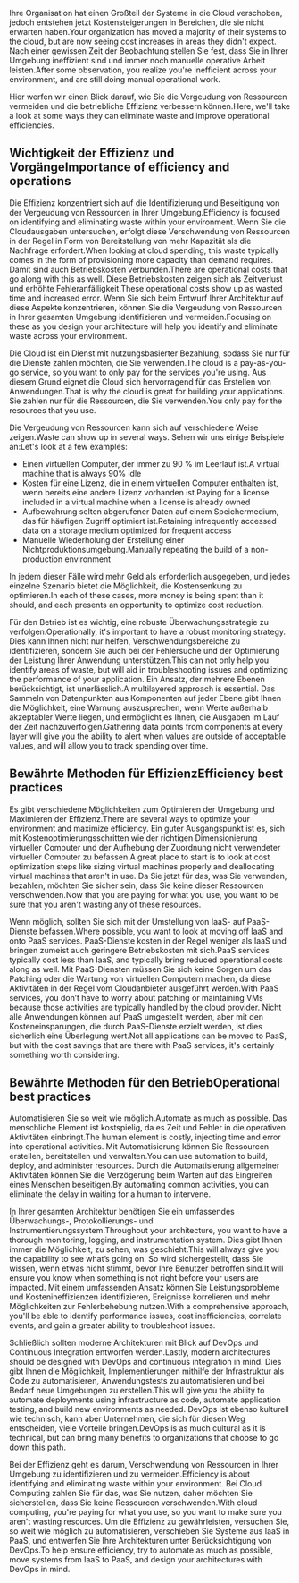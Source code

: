 <span data-ttu-id="9f525-101">Ihre Organisation hat einen Großteil der Systeme in die Cloud verschoben, jedoch entstehen jetzt Kostensteigerungen in Bereichen, die sie nicht erwarten haben.</span><span class="sxs-lookup"><span data-stu-id="9f525-101">Your organization has moved a majority of their systems to the cloud, but are now seeing cost increases in areas they didn't expect.</span></span> <span data-ttu-id="9f525-102">Nach einer gewissen Zeit der Beobachtung stellen Sie fest, dass Sie in Ihrer Umgebung ineffizient sind und immer noch manuelle operative Arbeit leisten.</span><span class="sxs-lookup"><span data-stu-id="9f525-102">After some observation, you realize you're inefficient across your environment, and are still doing manual operational work.</span></span> 

<span data-ttu-id="9f525-103">Hier werfen wir einen Blick darauf, wie Sie die Vergeudung von Ressourcen vermeiden und die betriebliche Effizienz verbessern können.</span><span class="sxs-lookup"><span data-stu-id="9f525-103">Here, we'll take a look at some ways they can eliminate waste and improve operational efficiencies.</span></span>

## <a name="importance-of-efficiency-and-operations"></a><span data-ttu-id="9f525-104">Wichtigkeit der Effizienz und Vorgänge</span><span class="sxs-lookup"><span data-stu-id="9f525-104">Importance of efficiency and operations</span></span>

<span data-ttu-id="9f525-105">Die Effizienz konzentriert sich auf die Identifizierung und Beseitigung von der Vergeudung von Ressourcen in Ihrer Umgebung.</span><span class="sxs-lookup"><span data-stu-id="9f525-105">Efficiency is focused on identifying and eliminating waste within your environment.</span></span> <span data-ttu-id="9f525-106">Wenn Sie die Cloudausgaben untersuchen, erfolgt diese Verschwendung von Ressourcen in der Regel in Form von Bereitstellung von mehr Kapazität als die Nachfrage erfordert.</span><span class="sxs-lookup"><span data-stu-id="9f525-106">When looking at cloud spending, this waste typically comes in the form of provisioning more capacity than demand requires.</span></span> <span data-ttu-id="9f525-107">Damit sind auch Betriebskosten verbunden.</span><span class="sxs-lookup"><span data-stu-id="9f525-107">There are operational costs that go along with this as well.</span></span> <span data-ttu-id="9f525-108">Diese Betriebskosten zeigen sich als Zeitverlust und erhöhte Fehleranfälligkeit.</span><span class="sxs-lookup"><span data-stu-id="9f525-108">These operational costs show up as wasted time and increased error.</span></span> <span data-ttu-id="9f525-109">Wenn Sie sich beim Entwurf Ihrer Architektur auf diese Aspekte konzentrieren, können Sie die Vergeudung von Ressourcen in Ihrer gesamten Umgebung identifizieren und vermeiden.</span><span class="sxs-lookup"><span data-stu-id="9f525-109">Focusing on these as you design your architecture will help you identify and eliminate waste across your environment.</span></span>

<span data-ttu-id="9f525-110">Die Cloud ist ein Dienst mit nutzungsbasierter Bezahlung, sodass Sie nur für die Dienste zahlen möchten, die Sie verwenden.</span><span class="sxs-lookup"><span data-stu-id="9f525-110">The cloud is a pay-as-you-go service, so you want to only pay for the services you're using.</span></span> <span data-ttu-id="9f525-111">Aus diesem Grund eignet die Cloud sich hervorragend für das Erstellen von Anwendungen.</span><span class="sxs-lookup"><span data-stu-id="9f525-111">That is why the cloud is great for building your applications.</span></span> <span data-ttu-id="9f525-112">Sie zahlen nur für die Ressourcen, die Sie verwenden.</span><span class="sxs-lookup"><span data-stu-id="9f525-112">You only pay for the resources that you use.</span></span>

<span data-ttu-id="9f525-113">Die Vergeudung von Ressourcen kann sich auf verschiedene Weise zeigen.</span><span class="sxs-lookup"><span data-stu-id="9f525-113">Waste can show up in several ways.</span></span> <span data-ttu-id="9f525-114">Sehen wir uns einige Beispiele an:</span><span class="sxs-lookup"><span data-stu-id="9f525-114">Let's look at a few examples:</span></span>

* <span data-ttu-id="9f525-115">Einen virtuellen Computer, der immer zu 90 % im Leerlauf ist.</span><span class="sxs-lookup"><span data-stu-id="9f525-115">A virtual machine that is always 90% idle</span></span>
* <span data-ttu-id="9f525-116">Kosten für eine Lizenz, die in einem virtuellen Computer enthalten ist, wenn bereits eine andere Lizenz vorhanden ist.</span><span class="sxs-lookup"><span data-stu-id="9f525-116">Paying for a license included in a virtual machine when a license is already owned</span></span>
* <span data-ttu-id="9f525-117">Aufbewahrung selten abgerufener Daten auf einem Speichermedium, das für häufigen Zugriff optimiert ist.</span><span class="sxs-lookup"><span data-stu-id="9f525-117">Retaining infrequently accessed data on a storage medium optimized for frequent access</span></span>
* <span data-ttu-id="9f525-118">Manuelle Wiederholung der Erstellung einer Nichtproduktionsumgebung.</span><span class="sxs-lookup"><span data-stu-id="9f525-118">Manually repeating the build of a non-production environment</span></span>

<span data-ttu-id="9f525-119">In jedem dieser Fälle wird mehr Geld als erforderlich ausgegeben, und jedes einzelne Szenario bietet die Möglichkeit, die Kostensenkung zu optimieren.</span><span class="sxs-lookup"><span data-stu-id="9f525-119">In each of these cases, more money is being spent than it should, and each presents an opportunity to optimize cost reduction.</span></span>

<span data-ttu-id="9f525-120">Für den Betrieb ist es wichtig, eine robuste Überwachungsstrategie zu verfolgen.</span><span class="sxs-lookup"><span data-stu-id="9f525-120">Operationally, it's important to have a robust monitoring strategy.</span></span> <span data-ttu-id="9f525-121">Dies kann Ihnen nicht nur helfen, Verschwendungsbereiche zu identifizieren, sondern Sie auch bei der Fehlersuche und der Optimierung der Leistung Ihrer Anwendung unterstützen.</span><span class="sxs-lookup"><span data-stu-id="9f525-121">This can not only help you identify areas of waste, but will aid in troubleshooting issues and optimizing the performance of your application.</span></span> <span data-ttu-id="9f525-122">Ein Ansatz, der mehrere Ebenen berücksichtigt, ist unerlässlich.</span><span class="sxs-lookup"><span data-stu-id="9f525-122">A multilayered approach is essential.</span></span> <span data-ttu-id="9f525-123">Das Sammeln von Datenpunkten aus Komponenten auf jeder Ebene gibt Ihnen die Möglichkeit, eine Warnung auszusprechen, wenn Werte außerhalb akzeptabler Werte liegen, und ermöglicht es Ihnen, die Ausgaben im Lauf der Zeit nachzuverfolgen.</span><span class="sxs-lookup"><span data-stu-id="9f525-123">Gathering data points from components at every layer will give you the ability to alert when values are outside of acceptable values, and will allow you to track spending over time.</span></span>

## <a name="efficiency-best-practices"></a><span data-ttu-id="9f525-124">Bewährte Methoden für Effizienz</span><span class="sxs-lookup"><span data-stu-id="9f525-124">Efficiency best practices</span></span>

<span data-ttu-id="9f525-125">Es gibt verschiedene Möglichkeiten zum Optimieren der Umgebung und Maximieren der Effizienz.</span><span class="sxs-lookup"><span data-stu-id="9f525-125">There are several ways to optimize your environment and maximize efficiency.</span></span> <span data-ttu-id="9f525-126">Ein guter Ausgangspunkt ist es, sich mit Kostenoptimierungsschritten wie der richtigen Dimensionierung virtueller Computer und der Aufhebung der Zuordnung nicht verwendeter virtueller Computer zu befassen.</span><span class="sxs-lookup"><span data-stu-id="9f525-126">A great place to start is to look at cost optimization steps like sizing virtual machines properly and deallocating virtual machines that aren't in use.</span></span> <span data-ttu-id="9f525-127">Da Sie jetzt für das, was Sie verwenden, bezahlen, möchten Sie sicher sein, dass Sie keine dieser Ressourcen verschwenden.</span><span class="sxs-lookup"><span data-stu-id="9f525-127">Now that you are paying for what you use, you want to be sure that you aren't wasting any of these resources.</span></span>

<span data-ttu-id="9f525-128">Wenn möglich, sollten Sie sich mit der Umstellung von IaaS- auf PaaS-Dienste befassen.</span><span class="sxs-lookup"><span data-stu-id="9f525-128">Where possible, you want to look at moving off IaaS and onto PaaS services.</span></span> <span data-ttu-id="9f525-129">PaaS-Dienste kosten in der Regel weniger als IaaS und bringen zumeist auch geringere Betriebskosten mit sich.</span><span class="sxs-lookup"><span data-stu-id="9f525-129">PaaS services typically cost less than IaaS, and typically bring reduced operational costs along as well.</span></span> <span data-ttu-id="9f525-130">Mit PaaS-Diensten müssen Sie sich keine Sorgen um das Patching oder die Wartung von virtuellen Computern machen, da diese Aktivitäten in der Regel vom Cloudanbieter ausgeführt werden.</span><span class="sxs-lookup"><span data-stu-id="9f525-130">With PaaS services, you don’t have to worry about patching or maintaining VMs because those activities are typically handled by the cloud provider.</span></span> <span data-ttu-id="9f525-131">Nicht alle Anwendungen können auf PaaS umgestellt werden, aber mit den Kosteneinsparungen, die durch PaaS-Dienste erzielt werden, ist dies sicherlich eine Überlegung wert.</span><span class="sxs-lookup"><span data-stu-id="9f525-131">Not all applications can be moved to PaaS, but with the cost savings that are there with PaaS services, it's certainly something worth considering.</span></span>

## <a name="operational-best-practices"></a><span data-ttu-id="9f525-132">Bewährte Methoden für den Betrieb</span><span class="sxs-lookup"><span data-stu-id="9f525-132">Operational best practices</span></span>

<span data-ttu-id="9f525-133">Automatisieren Sie so weit wie möglich.</span><span class="sxs-lookup"><span data-stu-id="9f525-133">Automate as much as possible.</span></span> <span data-ttu-id="9f525-134">Das menschliche Element ist kostspielig, da es Zeit und Fehler in die operativen Aktivitäten einbringt.</span><span class="sxs-lookup"><span data-stu-id="9f525-134">The human element is costly, injecting time and error into operational activities.</span></span> <span data-ttu-id="9f525-135">Mit Automatisierung können Sie Ressourcen erstellen, bereitstellen und verwalten.</span><span class="sxs-lookup"><span data-stu-id="9f525-135">You can use automation to build, deploy, and administer resources.</span></span> <span data-ttu-id="9f525-136">Durch die Automatisierung allgemeiner Aktivitäten können Sie die Verzögerung beim Warten auf das Eingreifen eines Menschen beseitigen.</span><span class="sxs-lookup"><span data-stu-id="9f525-136">By automating common activities, you can eliminate the delay in waiting for a human to intervene.</span></span>

<span data-ttu-id="9f525-137">In Ihrer gesamten Architektur benötigen Sie ein umfassendes Überwachungs-, Protokollierungs- und Instrumentierungssystem.</span><span class="sxs-lookup"><span data-stu-id="9f525-137">Throughout your architecture, you want to have a thorough monitoring, logging, and instrumentation system.</span></span> <span data-ttu-id="9f525-138">Dies gibt Ihnen immer die Möglichkeit, zu sehen, was geschieht.</span><span class="sxs-lookup"><span data-stu-id="9f525-138">This will always give you the capability to see what’s going on.</span></span> <span data-ttu-id="9f525-139">So wird sichergestellt, dass Sie wissen, wenn etwas nicht stimmt, bevor Ihre Benutzer betroffen sind.</span><span class="sxs-lookup"><span data-stu-id="9f525-139">It will ensure you know when something is not right before your users are impacted.</span></span> <span data-ttu-id="9f525-140">Mit einem umfassenden Ansatz können Sie Leistungsprobleme und Kostenineffizienzen identifizieren, Ereignisse korrelieren und mehr Möglichkeiten zur Fehlerbehebung nutzen.</span><span class="sxs-lookup"><span data-stu-id="9f525-140">With a comprehensive approach, you'll be able to identify performance issues, cost inefficiencies, correlate events, and gain a greater ability to troubleshoot issues.</span></span>

<span data-ttu-id="9f525-141">Schließlich sollten moderne Architekturen mit Blick auf DevOps und Continuous Integration entworfen werden.</span><span class="sxs-lookup"><span data-stu-id="9f525-141">Lastly, modern architectures should be designed with DevOps and continuous integration in mind.</span></span> <span data-ttu-id="9f525-142">Dies gibt Ihnen die Möglichkeit, Implementierungen mithilfe der Infrastruktur als Code zu automatisieren, Anwendungstests zu automatisieren und bei Bedarf neue Umgebungen zu erstellen.</span><span class="sxs-lookup"><span data-stu-id="9f525-142">This will give you the ability to automate deployments using infrastructure as code, automate application testing, and build new environments as needed.</span></span> <span data-ttu-id="9f525-143">DevOps ist ebenso kulturell wie technisch, kann aber Unternehmen, die sich für diesen Weg entscheiden, viele Vorteile bringen.</span><span class="sxs-lookup"><span data-stu-id="9f525-143">DevOps is as much cultural as it is technical, but can bring many benefits to organizations that choose to go down this path.</span></span>

<span data-ttu-id="9f525-144">Bei der Effizienz geht es darum, Verschwendung von Ressourcen in Ihrer Umgebung zu identifizieren und zu vermeiden.</span><span class="sxs-lookup"><span data-stu-id="9f525-144">Efficiency is about identifying and eliminating waste within your environment.</span></span> <span data-ttu-id="9f525-145">Bei Cloud Computing zahlen Sie für das, was Sie nutzen, daher möchten Sie sicherstellen, dass Sie keine Ressourcen verschwenden.</span><span class="sxs-lookup"><span data-stu-id="9f525-145">With cloud computing, you're paying for what you use, so you want to make sure you aren't wasting resources.</span></span> <span data-ttu-id="9f525-146">Um die Effizienz zu gewährleisten, versuchen Sie, so weit wie möglich zu automatisieren, verschieben Sie Systeme aus IaaS in PaaS, und entwerfen Sie Ihre Architekturen unter Berücksichtigung von DevOps.</span><span class="sxs-lookup"><span data-stu-id="9f525-146">To help ensure efficiency, try to automate as much as possible, move systems from IaaS to PaaS, and design your architectures with DevOps in mind.</span></span> 
